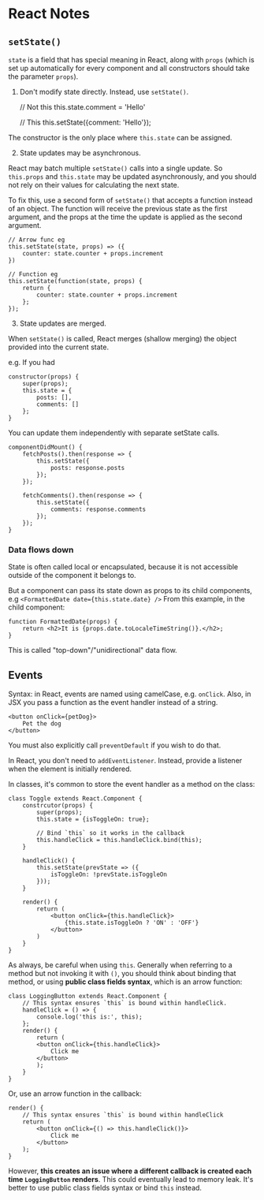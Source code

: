 # React Notes

## `setState()`
`state` is a field that has special meaning in React, along with `props` (which is set up automatically for every component and all constructors should take the parameter `props`).
1. Don't modify state directly. Instead, use `setState()`.

    // Not this
    this.state.comment = 'Hello'

    // This
    this.setState({comment: 'Hello'});

The constructor is the only place where `this.state` can be assigned.

2. State updates may be asynchronous.

React may batch multiple `setState()` calls into a single update. So `this.props` and `this.state` may be updated asynchronously, and you should not rely on their values for calculating the next state.

To fix this, use a second form of `setState()` that accepts a function instead of an object. The function will receive the previous state as the first argument, and the props at the time the update is applied as the second argument.

    // Arrow func eg
    this.setState(state, props) => ({
        counter: state.counter + props.increment
    })

    // Function eg
    this.setState(function(state, props) {
        return {
            counter: state.counter + props.increment
        };
    });

3. State updates are merged.

When `setState()` is called, React merges (shallow merging) the object provided into the current state.

e.g. If you had

    constructor(props) {
        super(props);
        this.state = {
            posts: [],
            comments: []
        };
    }

You can update them independently with separate setState calls.

    componentDidMount() {
        fetchPosts().then(response => {
            this.setState({
                posts: response.posts
            });
        });

        fetchComments().then(response => {
            this.setState({
                comments: response.comments
            });
        });
    }

### Data flows down

State is often called local or encapsulated, because it is not accessible outside of the component it belongs to.

But a component can pass its state down as props to its child components, e.g `<FormattedDate date={this.state.date} />` From this example, in the child component:

    function FormattedDate(props) {
        return <h2>It is {props.date.toLocaleTimeString()}.</h2>;
    }

This is called "top-down"/"unidirectional" data flow.

## Events
Syntax: in React, events are named using camelCase, e.g. `onClick`. Also, in JSX you pass a function as the event handler instead of a string.

    <button onClick={petDog}>
        Pet the dog
    </button>

You must also explicitly call `preventDefault` if you wish to do that.

In React, you don't need to `addEventListener`. Instead, provide a listener when the element is initially rendered.

In classes, it's common to store the event handler as a method on the class:

    class Toggle extends React.Component {
        constrcutor(props) {
            super(props);
            this.state = {isToggleOn: true};

            // Bind `this` so it works in the callback
            this.handleClick = this.handleClick.bind(this);
        }

        handleClick() {
            this.setState(prevState => ({
                isToggleOn: !prevState.isToggleOn
            }));
        }

        render() {
            return (
                <button onClick={this.handleClick}>
                    {this.state.isToggleOn ? 'ON' : 'OFF'}
                </button>
            )
        }
    }

As always, be careful when using `this`. Generally when referring to a method but not invoking it with `()`, you should think about binding that method, or using **public class fields syntax**, which is an arrow function:

    class LoggingButton extends React.Component {
        // This syntax ensures `this` is bound within handleClick.
        handleClick = () => {
            console.log('this is:', this);
        };
        render() {
            return (
            <button onClick={this.handleClick}>
                Click me
            </button>
            );
        }
    }

Or, use an arrow function in the callback:

    render() {
        // This syntax ensures `this` is bound within handleClick
        return (
            <button onClick={() => this.handleClick()}>
                Click me
            </button>
        );
    }

However, **this creates an issue where a different callback is created each time `LoggingButton` renders**. This could eventually lead to memory leak. It's better to use public class fields syntax or bind `this` instead.

